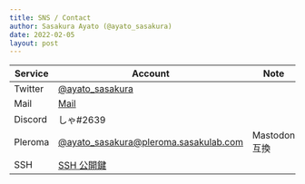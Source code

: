 ```yaml
---
title: SNS / Contact
author: Sasakura Ayato (@ayato_sasakura)
date: 2022-02-05
layout: post
---
```


|  Service  |  Account  |  Note  |
| --- | --- | --- |
|  Twitter  |  [@ayato_sasakura][twitter]  |    |
|  Mail  |  [Mail][mail] |    |
|  Discord  |  しゃ#2639  |    |
|  Pleroma  |  [@ayato_sasakura@pleroma.sasakulab.com][pleroma]  |  Mastodon 互換  |
|  SSH  |  [SSH 公開鍵](/pages/ssh/)  |    |

[twitter]: https://twitter.com/ayato_sasakura
[mail]: mailto:admin@sasakulab.com
[pleroma]: https://pleroma.sasakulab.com/ayato_sasakura
